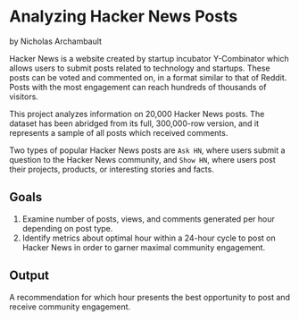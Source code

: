 # Analyzing Hacker News Posts
by Nicholas Archambault

Hacker News is a website created by startup incubator Y-Combinator which allows users to submit posts related to technology and startups.  These posts can be voted and commented on, in a format similar to that of Reddit.  Posts with the most engagement can reach hundreds of thousands of visitors.

This project analyzes information on 20,000 Hacker News posts.  The dataset has been abridged from its full, 300,000-row version, and it represents a sample of all posts which received comments. 

Two types of popular Hacker News posts are `Ask HN`, where users submit a question to the Hacker News community, and `Show HN`, where users post their projects, products, or interesting stories and facts.

## Goals
1. Examine number of posts, views, and comments generated per hour depending on post type.
2. Identify metrics about optimal hour within a 24-hour cycle to post on Hacker News in order to garner maximal community engagement. 

## Output
A recommendation for which hour presents the best opportunity to post and receive community engagement.